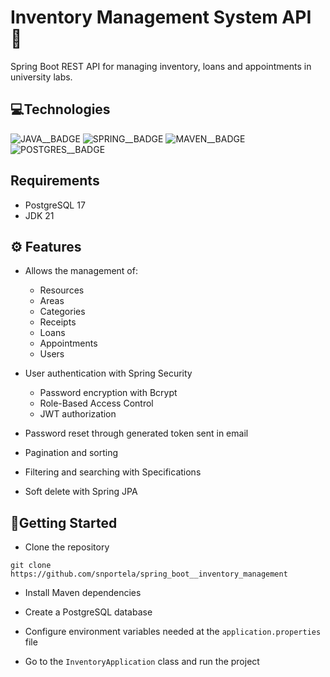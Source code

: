 [JAVA__BADGE]:https://img.shields.io/badge/java-%23ED8B00.svg?style=for-the-badge&logo=openjdk&logoColor=white
[SPRING__BADGE]: https://img.shields.io/badge/spring-%236DB33F.svg?style=for-the-badge&logo=spring&logoColor=white
[MAVEN__BADGE]: https://img.shields.io/badge/Apache%20Maven-C71A36?style=for-the-badge&logo=Apache%20Maven&logoColor=white
[POSTGRES__BADGE]: https://img.shields.io/badge/postgres-%23316192.svg?style=for-the-badge&logo=postgresql&logoColor=white


# Inventory Management System API 🧾

Spring Boot REST API for managing inventory, loans and appointments in university labs.

## 💻Technologies
![JAVA__BADGE] ![SPRING__BADGE] ![MAVEN__BADGE] ![POSTGRES__BADGE]

## Requirements

- PostgreSQL 17
- JDK 21

## ⚙️ Features

- Allows the management of:
    - Resources
    - Areas
    - Categories
    - Receipts
    - Loans
    - Appointments
    - Users

- User authentication with Spring Security
    - Password encryption with Bcrypt
    - Role-Based Access Control
    - JWT authorization

- Password reset through generated token sent in email

- Pagination and sorting

- Filtering and searching with Specifications

- Soft delete with Spring JPA


##  🚀Getting Started

-  Clone the repository
```
git clone https://github.com/snportela/spring_boot__inventory_management
```
- Install Maven dependencies

- Create a PostgreSQL database

- Configure environment variables needed at the `application.properties` file

- Go to the `InventoryApplication` class and run the project